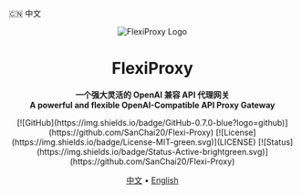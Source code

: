 🇨🇳 中文

<p align="center">
  <img src="https://via.placeholder.com/150x50/007bff/ffffff?text=FlexiProxy+Logo" alt="FlexiProxy Logo">
</p>

<h1 align="center">FlexiProxy</h1>
<p align="center">
  <strong>一个强大灵活的 OpenAI 兼容 API 代理网关</strong>
  <br/>
  <strong>A powerful and flexible OpenAI-Compatible API Proxy Gateway</strong>
</p>

<p align="center">
  [![GitHub](https://img.shields.io/badge/GitHub-0.7.0-blue?logo=github)](https://github.com/SanChai20/Flexi-Proxy)
  [![License](https://img.shields.io/badge/License-MIT-green.svg)](LICENSE)
  [![Status](https://img.shields.io/badge/Status-Active-brightgreen.svg)](https://github.com/SanChai20/Flexi-Proxy)
</p>

<p align="center">
  <a href="#-中文">中文</a> •
  <a href="#-english">English</a>
</p>
